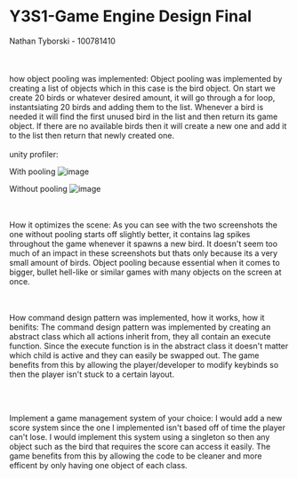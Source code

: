 # Y3S1-Game Engine Design Final

Nathan Tyborski - 100781410
<br><br><br><br>
how object pooling was implemented: Object pooling was implemented by creating a list of objects which in this case is the bird object. On start we create 20 birds or whatever desired amount, it will go through a for loop, instantsiating 20 birds and adding them to the list. Whenever a bird is needed it will find the first unused bird in the list and then return its game object. If there are no available birds then it will create a new one and add it to the list then return that newly created one.
<br><br>
unity profiler: 

With pooling
![image](https://user-images.githubusercontent.com/46547981/206279973-766fc273-18f6-4006-b110-c0e466fdbdb4.png)

Without pooling
![image](https://user-images.githubusercontent.com/46547981/206280285-114c04cd-4133-4e0a-864c-bd3240e22c28.png)

<br><br>
How it optimizes the scene: As you can see with the two screenshots the one without pooling starts off slightly better, it contains lag spikes throughout the game whenever it spawns a new bird. It doesn't seem too much of an impact in these screenshots but thats only because its a very small amount of birds. Object pooling because essential when it comes to bigger, bullet hell-like or similar games with many objects on the screen at once.

<br><br>
How command design pattern was implemented, how it works, how it benifits: The command design pattern was implemented by creating an abstract class which all actions inherit from, they all contain an execute function. Since the execute function is in the abstract class it doesn't matter which child is active and they can easily be swapped out. The game benefits from this by allowing the player/developer to modify keybinds so then the player isn't stuck to a certain layout.

<br><br>

Implement a game management system of your choice: I would add a new score system since the one I implemented isn't based off of time the player can't lose. I would implement this system using a singleton so then any object such as the bird that requires the score can access it easily. The game benefits from this by allowing the code to be cleaner and more efficent by only having one object of each class.
